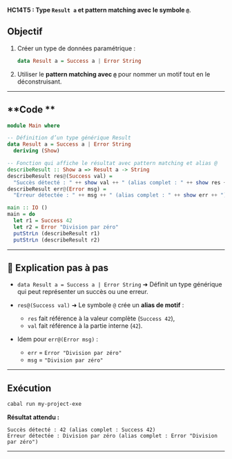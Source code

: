  **HC14T5 : Type `Result a` et pattern matching avec le symbole `@`**.


##  **Objectif**

1. Créer un type de données paramétrique :

   ```haskell
   data Result a = Success a | Error String
   ```
2. Utiliser le **pattern matching avec `@`** pour nommer un motif tout en le déconstruisant.

---

##  **Code **

```haskell
module Main where

-- Définition d’un type générique Result
data Result a = Success a | Error String
  deriving (Show)

-- Fonction qui affiche le résultat avec pattern matching et alias @
describeResult :: Show a => Result a -> String
describeResult res@(Success val) =
  "Succès détecté : " ++ show val ++ " (alias complet : " ++ show res ++ ")"
describeResult err@(Error msg) =
  "Erreur détectée : " ++ msg ++ " (alias complet : " ++ show err ++ ")"

main :: IO ()
main = do
  let r1 = Success 42
  let r2 = Error "Division par zéro"
  putStrLn (describeResult r1)
  putStrLn (describeResult r2)
```

---

## 🧠 **Explication pas à pas**

* `data Result a = Success a | Error String`
  ➜ Définit un type générique qui peut représenter un succès ou une erreur.

* `res@(Success val)`
  ➜ Le symbole `@` crée un **alias de motif** :

  * `res` fait référence à la valeur complète (`Success 42`),
  * `val` fait référence à la partie interne (`42`).

* Idem pour `err@(Error msg)` :

  * `err` = `Error "Division par zéro"`
  * `msg` = `"Division par zéro"`

---

##  **Exécution**

```bash
cabal run my-project-exe
```

 **Résultat attendu :**

```
Succès détecté : 42 (alias complet : Success 42)
Erreur détectée : Division par zéro (alias complet : Error "Division par zéro")
```

---
